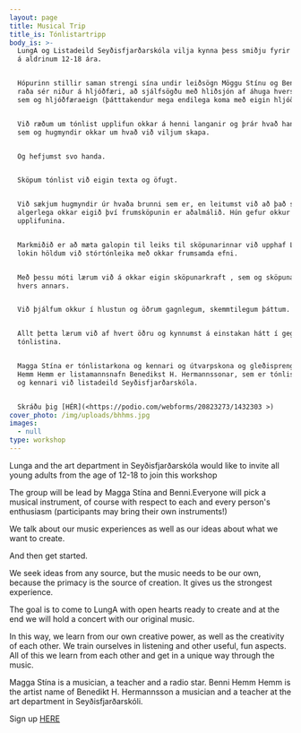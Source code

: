 ```yaml
---
layout: page
title: Musical Trip
title_is: Tónlistartripp
body_is: >-
  LungA og Listadeild Seyðisfjarðarskóla vilja kynna þess smiðju fyrir ungt fólk
  á aldrinum 12-18 ára.


  Hópurinn stillir saman strengi sína undir leiðsögn Möggu Stínu og Benna. Allir
  raða sér niður á hljóðfæri, að sjálfsögðu með hliðsjón af áhuga hvers og eins
  sem og hljóðfæraeign (þátttakendur mega endilega koma með eigin hljóðfæri!)


  Við ræðum um tónlist upplifun okkar á henni langanir og þrár hvað hana varðar,
  sem og hugmyndir okkar um hvað við viljum skapa.


  Og hefjumst svo handa.


  Sköpum tónlist við eigin texta og öfugt.


  Við sækjum hugmyndir úr hvaða brunni sem er, en leitumst við að það sé
  algerlega okkar eigið því frumsköpunin er aðalmálið. Hún gefur okkur sterkustu
  upplifunina.


  Markmiðið er að mæta galopin til leiks til sköpunarinnar við upphaf LUNGA og í
  lokin höldum við stórtónleika með okkar frumsamda efni.


  Með þessu móti lærum við á okkar eigin sköpunarkraft , sem og sköpunarkraft
  hvers annars.


  Við þjálfum okkur í hlustun og öðrum gagnlegum, skemmtilegum þáttum.


  Allt þetta lærum við af hvert öðru og kynnumst á einstakan hátt í gegnum
  tónlistina.


  Magga Stína er tónlistarkona og kennari og útvarpskona og gleðisprengja. Benni
  Hemm Hemm er listamannsnafn Benedikst H. Hermannssonar, sem er tónlistarmaður
  og kennari við listadeild Seyðisfjarðarskóla.


  Skráðu þig [HÉR](<https://podio.com/webforms/20823273/1432303 >)
cover_photo: /img/uploads/bhhms.jpg
images:
  - null
type: workshop
---
```

Lunga and the art department in Seyðisfjarðarskóla would like to invite all young adults from the age of 12-18 to join this workshop

The group will be lead by Magga Stína and Benni.Everyone will pick a musical instrument, of course with respect to each and every person's enthusiasm (participants may bring their own instruments!)

We talk about our music experiences as well as our ideas about what we want to create.

And then get started.

We seek ideas from any source, but the music needs to be our own, because the primacy is the source of creation. It gives us the strongest experience.

The goal is to come to LungA with open hearts ready to create and at the end we will hold a concert with our original music.

In this way, we learn from our own creative power, as well as the creativity of each other. We train ourselves in listening and other useful, fun aspects. All of this we learn from each other and get in a unique way through the music.

Magga Stína is a musician, a teacher and a radio star. Benni Hemm Hemm is the artist name of Benedikt H. Hermannsson a musician and a teacher at the art department in Seyðisfjarðarskóli.

Sign up [HERE](<https://podio.com/webforms/20823273/1432303 >)
